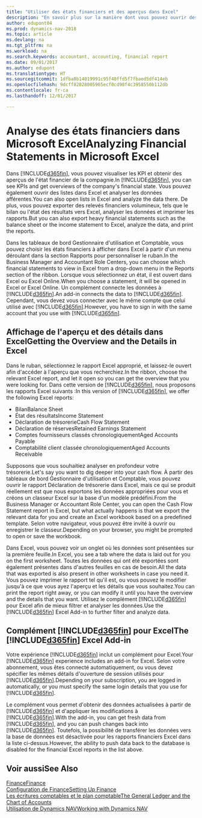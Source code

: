 ```yaml
---
title: "Utiliser des états financiers et des aperçus dans Excel"
description: "En savoir plus sur la manière dont vous pouvez ouvrir des états financiers dans Microsoft Excel à partir de Dynamics NAV pour une meilleure analyse."
author: edupont04
ms.prod: dynamics-nav-2018
ms.topic: article
ms.devlang: na
ms.tgt_pltfrm: na
ms.workload: na
ms.search.keywords: accountant, accounting, financial report
ms.date: 09/01/2017
ms.author: edupont
ms.translationtype: HT
ms.sourcegitcommit: 1dfba8b14019991c95f40ffd5f7fbaed5df414eb
ms.openlocfilehash: 9dcff82028005965ecf0cd98f4c3958550b112db
ms.contentlocale: fr-ca
ms.lasthandoff: 12/01/2017

---
```

# <a name="analyzing-financial-statements-in-microsoft-excel"></a><span data-ttu-id="b6c30-103">Analyse des états financiers dans Microsoft Excel</span><span class="sxs-lookup"><span data-stu-id="b6c30-103">Analyzing Financial Statements in Microsoft Excel</span></span>
<span data-ttu-id="b6c30-104">Dans [!INCLUDE[d365fin](includes/d365fin_md.md)], vous pouvez visualiser les KPI et obtenir des aperçus de l'état financier de la compagnie.</span><span class="sxs-lookup"><span data-stu-id="b6c30-104">In [!INCLUDE[d365fin](includes/d365fin_md.md)], you can see KPIs and get overviews of the company's financial state.</span></span> <span data-ttu-id="b6c30-105">Vous pouvez également ouvrir des listes dans Excel et analyser les données afférentes.</span><span class="sxs-lookup"><span data-stu-id="b6c30-105">You can also open lists in Excel and analyze the data there.</span></span> <span data-ttu-id="b6c30-106">De plus, vous pouvez exporter des relevés financiers volumineux, tels que le bilan ou l'état des résultats vers Excel, analyser les données et imprimer les rapports.</span><span class="sxs-lookup"><span data-stu-id="b6c30-106">But you can also export heavy financial statements such as the balance sheet or the income statement to Excel, analyze the data, and print the reports.</span></span>  

<span data-ttu-id="b6c30-107">Dans les tableaux de bord Gestionnaire d'utilisation et Comptable, vous pouvez choisir les états financiers à afficher dans Excel à partir d'un menu déroulant dans la section Rapports pour personnaliser le ruban.</span><span class="sxs-lookup"><span data-stu-id="b6c30-107">In the Business Manager and Accountant Role Centers, you can choose which financial statements to view in Excel from a drop-down menu in the Reports section of the ribbon.</span></span> <span data-ttu-id="b6c30-108">Lorsque vous sélectionnez un état, il est ouvert dans Excel ou Excel Online.</span><span class="sxs-lookup"><span data-stu-id="b6c30-108">When you choose a statement, it will be opened in Excel or Excel Online.</span></span> <span data-ttu-id="b6c30-109">Un complément connecte les données à [!INCLUDE[d365fin](includes/d365fin_md.md)].</span><span class="sxs-lookup"><span data-stu-id="b6c30-109">An add-in connects the data to [!INCLUDE[d365fin](includes/d365fin_md.md)].</span></span> <span data-ttu-id="b6c30-110">Cependant, vous devez vous connecter avec le même compte que celui utilisé avec [!INCLUDE[d365fin](includes/d365fin_md.md)].</span><span class="sxs-lookup"><span data-stu-id="b6c30-110">However, you have to sign in with the same account that you use with [!INCLUDE[d365fin](includes/d365fin_md.md)].</span></span>  

## <a name="getting-the-overview-and-the-details-in-excel"></a><span data-ttu-id="b6c30-111">Affichage de l'aperçu et des détails dans Excel</span><span class="sxs-lookup"><span data-stu-id="b6c30-111">Getting the Overview and the Details in Excel</span></span>
<span data-ttu-id="b6c30-112">Dans le ruban, sélectionnez le rapport Excel approprié, et laissez-le ouvert afin d'accéder à l'aperçu que vous recherchiez.</span><span class="sxs-lookup"><span data-stu-id="b6c30-112">In the ribbon, choose the relevant Excel report, and let it open so you can get the overview that you were looking for.</span></span> <span data-ttu-id="b6c30-113">Dans cette version de [!INCLUDE[d365fin](includes/d365fin_md.md)], nous proposons les rapports Excel suivants :</span><span class="sxs-lookup"><span data-stu-id="b6c30-113">In this version of [!INCLUDE[d365fin](includes/d365fin_md.md)], we offer the following Excel reports:</span></span>

- <span data-ttu-id="b6c30-114">Bilan</span><span class="sxs-lookup"><span data-stu-id="b6c30-114">Balance Sheet</span></span>  
- <span data-ttu-id="b6c30-115">État des résultats</span><span class="sxs-lookup"><span data-stu-id="b6c30-115">Income Statement</span></span>  
- <span data-ttu-id="b6c30-116">Déclaration de trésorerie</span><span class="sxs-lookup"><span data-stu-id="b6c30-116">Cash Flow Statement</span></span>  
- <span data-ttu-id="b6c30-117">Déclaration de réserves</span><span class="sxs-lookup"><span data-stu-id="b6c30-117">Retained Earnings Statement</span></span>  
- <span data-ttu-id="b6c30-118">Comptes fournisseurs classés chronologiquement</span><span class="sxs-lookup"><span data-stu-id="b6c30-118">Aged Accounts Payable</span></span>  
- <span data-ttu-id="b6c30-119">Comptabilité client classée chronologiquement</span><span class="sxs-lookup"><span data-stu-id="b6c30-119">Aged Accounts Receivable</span></span>  

<span data-ttu-id="b6c30-120">Supposons que vous souhaitiez analyser en profondeur votre trésorerie.</span><span class="sxs-lookup"><span data-stu-id="b6c30-120">Let's say you want to dig deeper into your cash flow.</span></span> <span data-ttu-id="b6c30-121">À partir des tableaux de bord Gestionnaire d'utilisation et Comptable, vous pouvez ouvrir le rapport Déclaration de trésorerie dans Excel, mais ce qui se produit réellement est que nous exportons les données appropriées pour vous et créons un classeur Excel sur la base d'un modèle prédéfini.</span><span class="sxs-lookup"><span data-stu-id="b6c30-121">From the Business Manager or Accountant Role Center, you can open the Cash Flow Statement report in Excel, but what actually happens is that we export the relevant data for you and create an Excel workbook based on a predefined template.</span></span> <span data-ttu-id="b6c30-122">Selon votre navigateur, vous pouvez être invité à ouvrir ou enregistrer le classeur.</span><span class="sxs-lookup"><span data-stu-id="b6c30-122">Depending on your browser, you might be prompted to open or save the workbook.</span></span>  

<span data-ttu-id="b6c30-123">Dans Excel, vous pouvez voir un onglet où les données sont présentées sur la première feuille.</span><span class="sxs-lookup"><span data-stu-id="b6c30-123">In Excel, you see a tab where the data is laid out for you on the first worksheet.</span></span> <span data-ttu-id="b6c30-124">Toutes les données qui ont été exportées sont également présentes dans d'autres feuilles en cas de besoin.</span><span class="sxs-lookup"><span data-stu-id="b6c30-124">All the data that was exported is also present in other worksheets in case you need it.</span></span> <span data-ttu-id="b6c30-125">Vous pouvez imprimer le rapport tel qu'il est, ou vous pouvez le modifier jusqu'à ce que vous ayez l'aperçu et les détails que vous souhaitez.</span><span class="sxs-lookup"><span data-stu-id="b6c30-125">You can print the report right away, or you can modify it until you have the overview and the details that you want.</span></span> <span data-ttu-id="b6c30-126">Utilisez le complément [!INCLUDE[d365fin](includes/d365fin_md.md)] pour Excel afin de mieux filtrer et analyser les données.</span><span class="sxs-lookup"><span data-stu-id="b6c30-126">Use the [!INCLUDE[d365fin](includes/d365fin_md.md)] Excel Add-in to further filter and analyze data.</span></span>  

## <a name="the-included365finincludesd365finmdmd-excel-add-in"></a><span data-ttu-id="b6c30-127">Complément [!INCLUDE[d365fin](includes/d365fin_md.md)] pour Excel</span><span class="sxs-lookup"><span data-stu-id="b6c30-127">The [!INCLUDE[d365fin](includes/d365fin_md.md)] Excel Add-in</span></span>
<span data-ttu-id="b6c30-128">Votre expérience [!INCLUDE[d365fin](includes/d365fin_md.md)] inclut un complément pour Excel.</span><span class="sxs-lookup"><span data-stu-id="b6c30-128">Your [!INCLUDE[d365fin](includes/d365fin_md.md)] experience includes an add-in for Excel.</span></span> <span data-ttu-id="b6c30-129">Selon votre abonnement, vous êtes connecté automatiquement, ou vous devez spécifier les mêmes détails d'ouverture de session utilisés pour [!INCLUDE[d365fin](includes/d365fin_md.md)].</span><span class="sxs-lookup"><span data-stu-id="b6c30-129">Depending on your subscription, you are logged in automatically, or you must specify the same login details that you use for [!INCLUDE[d365fin](includes/d365fin_md.md)].</span></span>  

<span data-ttu-id="b6c30-130">Le complément vous permet d'obtenir des données actualisées à partir de [!INCLUDE[d365fin](includes/d365fin_md.md)] et d'appliquer les modifications à [!INCLUDE[d365fin](includes/d365fin_md.md)].</span><span class="sxs-lookup"><span data-stu-id="b6c30-130">With the add-in, you can get fresh data from [!INCLUDE[d365fin](includes/d365fin_md.md)], and you can push changes back into [!INCLUDE[d365fin](includes/d365fin_md.md)].</span></span> <span data-ttu-id="b6c30-131">Toutefois, la possibilité de transférer les données vers la base de données est désactivée pour les rapports financiers Excel dans la liste ci-dessus.</span><span class="sxs-lookup"><span data-stu-id="b6c30-131">However, the ability to push data back to the database is disabled for the financial Excel reports in the list above.</span></span>  

## <a name="see-also"></a><span data-ttu-id="b6c30-132">Voir aussi</span><span class="sxs-lookup"><span data-stu-id="b6c30-132">See Also</span></span>
[<span data-ttu-id="b6c30-133">Finance</span><span class="sxs-lookup"><span data-stu-id="b6c30-133">Finance</span></span>](finance.md)  
[<span data-ttu-id="b6c30-134">Configuration de Finance</span><span class="sxs-lookup"><span data-stu-id="b6c30-134">Setting Up Finance</span></span>](finance-setup-finance.md)  
[<span data-ttu-id="b6c30-135">Les écritures comptables et le plan comptable</span><span class="sxs-lookup"><span data-stu-id="b6c30-135">The General Ledger and the Chart of Accounts</span></span>](finance-general-ledger.md)  
[<span data-ttu-id="b6c30-136">Utilisation de Dynamics NAV</span><span class="sxs-lookup"><span data-stu-id="b6c30-136">Working with Dynamics NAV</span></span>](ui-work-product.md)  

